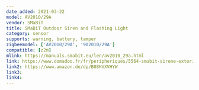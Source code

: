 ```yaml
---
date_added: 2021-03-22
model: AV2010/29A
vendor: SMaBiT
title: SMaBiT Outdoor Siren and Flashing Light
category: sensor
supports: warning, battery, tamper
zigbeemodel: ['AV2010/29A', '902010/29A']
compatible: [z2m]
mlink: https://manuals.smabit.eu/len/av2010_29a.html
link: https://www.domadoo.fr/fr/peripheriques/5564-smabit-sirene-exterieure-zigbee-104-db-8023874397641.html
link2: https://www.amazon.de/dp/B08HVXVHYW
link3:
link4:
---
```


